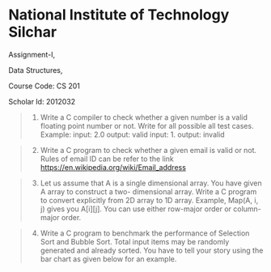 # National Institute of Technology Silchar

Assignment-I,

Data Structures,

Course Code: CS 201

Scholar Id: 2012032


>1. Write a C compiler to check whether a given number is a valid floating point number or not. Write
for all possible all test cases. Example:
input: 2.0
output: valid
input: 1.
output: invalid

>2. Write a C program to check whether a given email is valid or not. Rules of email ID can be refer to
the link https://en.wikipedia.org/wiki/Email_address

>3. Let us assume that A is a single dimensional array. You have given A array to construct a two-
dimensional array. Write a C program to convert explicitly from 2D array to 1D array. Example,
Map(A, i, j) gives you A[i][j]. You can use either row-major order or column-major order.

>4. Write a C program to benchmark the performance of Selection Sort and Bubble Sort. Total input
items may be randomly generated and already sorted. You have to tell your story using the bar chart
as given below for an example.
